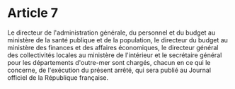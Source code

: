 # Article 7

Le directeur de l'administration générale, du personnel et du budget au ministère de la santé publique et de la population, le directeur du budget au ministère des finances et des affaires économiques, le directeur général des collectivités locales au ministère de l'intérieur et le secrétaire général pour les départements d'outre-mer sont chargés, chacun en ce qui le concerne, de l'exécution du présent arrêté, qui sera publié au Journal officiel de la République française.
